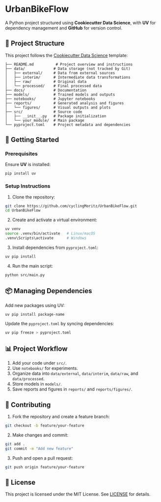 # UrbanBikeFlow

A Python project structured using **Cookiecutter Data Science**, with **UV** for dependency management and **GitHub** for version control.

## 📂 Project Structure

This project follows the [Cookiecutter Data Science](https://github.com/drivendata/cookiecutter-data-science) template:

```
├── README.md          # Project overview and instructions
├── data/             # Data storage (not tracked by Git)
│   ├── external/     # Data from external sources
│   ├── interim/      # Intermediate data transformations
│   ├── raw/          # Original data
│   └── processed/    # Final processed data
├── docs/             # Documentation
├── models/           # Trained models and outputs
├── notebooks/        # Jupyter notebooks
├── reports/          # Generated analysis and figures
│   └── figures/      # Visual outputs and plots
├── src/              # Source code
│   ├── __init__.py   # Package initialization
│   └── your_module/  # Main package
└── pyproject.toml    # Project metadata and dependencies
```

## 🚀 Getting Started

### Prerequisites

Ensure **UV** is installed:

```bash
pip install uv
```

### Setup Instructions

1. Clone the repository:

```bash
git clone https://github.com/cyclingMoritz/UrbanBikeFlow.git
cd UrbanBikeFlow
```

2. Create and activate a virtual environment:

```bash
uv venv
source .venv/bin/activate   # Linux/macOS
.venv\Scripts\activate      # Windows
```

3. Install dependencies from `pyproject.toml`:

```bash
uv pip install
```

4. Run the main script:

```bash
python src/main.py
```

## 📦 Managing Dependencies

Add new packages using UV:

```bash
uv pip install package-name
```

Update the `pyproject.toml` by syncing dependencies:

```bash
uv pip freeze > pyproject.toml
```

## 📊 Project Workflow

1. Add your code under `src/`.
2. Use `notebooks/` for experiments.
3. Organize data into `data/external`, `data/interim`, `data/raw`, and `data/processed`.
4. Store models in `models/`.
5. Save reports and figures in `reports/` and `reports/figures/`.

## 🔗 Contributing

1. Fork the repository and create a feature branch:

```bash
git checkout -b feature/your-feature
```

2. Make changes and commit:

```bash
git add .
git commit -m "Add new feature"
```

3. Push and open a pull request:

```bash
git push origin feature/your-feature
```

## 📜 License

This project is licensed under the MIT License. See [LICENSE](LICENSE) for details.

